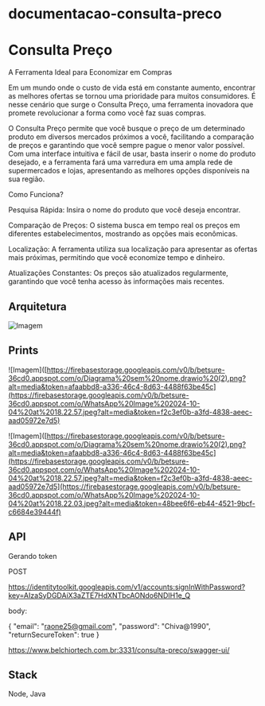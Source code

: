 # documentacao-consulta-preco


# Consulta Preço

A Ferramenta Ideal para Economizar em Compras

Em um mundo onde o custo de vida está em constante aumento, encontrar as melhores ofertas se tornou uma prioridade para muitos consumidores. É nesse cenário que surge o Consulta Preço, uma ferramenta inovadora que promete revolucionar a forma como você faz suas compras. 

O Consulta Preço permite que você busque o preço de um determinado produto em diversos mercados próximos a você, facilitando a comparação de preços e garantindo que você sempre pague o menor valor possível. Com uma interface intuitiva e fácil de usar, basta inserir o nome do produto desejado, e a ferramenta fará uma varredura em uma ampla rede de supermercados e lojas, apresentando as melhores opções disponíveis na sua região.

Como Funciona?

Pesquisa Rápida: Insira o nome do produto que você deseja encontrar.

Comparação de Preços: O sistema busca em tempo real os preços em diferentes estabelecimentos, mostrando as opções mais econômicas.

Localização: A ferramenta utiliza sua localização para apresentar as ofertas mais próximas, permitindo que você economize tempo e dinheiro.

Atualizações Constantes: Os preços são atualizados regularmente, garantindo que você tenha acesso às informações mais recentes.


## Arquitetura
![Imagem](https://firebasestorage.googleapis.com/v0/b/betsure-36cd0.appspot.com/o/Diagrama%20sem%20nome.drawio%20(2).png?alt=media&token=afaabbd8-a336-46c4-8d63-4488f63be45c)

## Prints
![Imagem]([https://firebasestorage.googleapis.com/v0/b/betsure-36cd0.appspot.com/o/Diagrama%20sem%20nome.drawio%20(2).png?alt=media&token=afaabbd8-a336-46c4-8d63-4488f63be45c](https://firebasestorage.googleapis.com/v0/b/betsure-36cd0.appspot.com/o/WhatsApp%20Image%202024-10-04%20at%2018.22.57.jpeg?alt=media&token=f2c3ef0b-a3fd-4838-aeec-aad05972e7d5)

![Imagem]([https://firebasestorage.googleapis.com/v0/b/betsure-36cd0.appspot.com/o/Diagrama%20sem%20nome.drawio%20(2).png?alt=media&token=afaabbd8-a336-46c4-8d63-4488f63be45c](https://firebasestorage.googleapis.com/v0/b/betsure-36cd0.appspot.com/o/WhatsApp%20Image%202024-10-04%20at%2018.22.57.jpeg?alt=media&token=f2c3ef0b-a3fd-4838-aeec-aad05972e7d5](https://firebasestorage.googleapis.com/v0/b/betsure-36cd0.appspot.com/o/WhatsApp%20Image%202024-10-04%20at%2018.22.03.jpeg?alt=media&token=48bee6f6-eb44-4521-9bcf-c6684e39444f)

## API

Gerando token 

POST 

https://identitytoolkit.googleapis.com/v1/accounts:signInWithPassword?key=AIzaSyDGDAiX3aZTE7HdXNTbcAONdo6NDIH1e_Q

body:

{
    "email": "raone25@gmail.com",
    "password": "Chiva@1990",
    "returnSecureToken": true
}


https://www.belchiortech.com.br:3331/consulta-preco/swagger-ui/

## Stack

Node, Java
